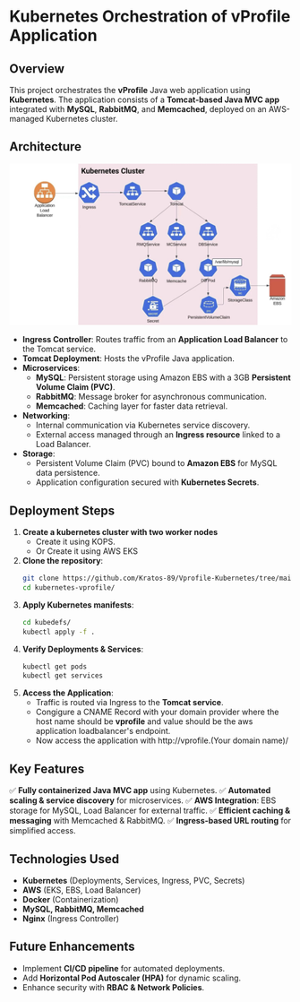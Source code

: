 # Kubernetes Orchestration of vProfile Application

## Overview

This project orchestrates the **vProfile** Java web application using **Kubernetes**. The application consists of a **Tomcat-based Java MVC app** integrated with **MySQL**, **RabbitMQ**, and **Memcached**, deployed on an AWS-managed Kubernetes cluster.

## Architecture

![Project Architecture](./Images/Architecture.jpeg)

- **Ingress Controller**: Routes traffic from an **Application Load Balancer** to the Tomcat service.
- **Tomcat Deployment**: Hosts the vProfile Java application.
- **Microservices**:
  - **MySQL**: Persistent storage using Amazon EBS with a 3GB **Persistent Volume Claim (PVC)**.
  - **RabbitMQ**: Message broker for asynchronous communication.
  - **Memcached**: Caching layer for faster data retrieval.
- **Networking**:
  - Internal communication via Kubernetes service discovery.
  - External access managed through an **Ingress resource** linked to a Load Balancer.
- **Storage**:
  - Persistent Volume Claim (PVC) bound to **Amazon EBS** for MySQL data persistence.
  - Application configuration secured with **Kubernetes Secrets**.

## Deployment Steps

1. **Create a kubernetes cluster with two worker nodes**
   - Create it using KOPS.
   - Or Create it using AWS EKS
2. **Clone the repository**:
   ```bash
   git clone https://github.com/Kratos-89/Vprofile-Kubernetes/tree/main
   cd kubernetes-vprofile/
   ```
3. **Apply Kubernetes manifests**:
   ```bash
   cd kubedefs/
   kubectl apply -f .
   ```
4. **Verify Deployments & Services**:
   ```bash
   kubectl get pods
   kubectl get services
   ```
5. **Access the Application**:
   - Traffic is routed via Ingress to the **Tomcat service**.
   - Congigure a CNAME Record with your domain provider where the host name should be **vprofile** and value should be the aws application loadbalancer's endpoint.
   - Now access the application with http://vprofile.(Your domain name)/

## Key Features

✅ **Fully containerized Java MVC app** using Kubernetes.
✅ **Automated scaling & service discovery** for microservices.
✅ **AWS Integration**: EBS storage for MySQL, Load Balancer for external traffic.
✅ **Efficient caching & messaging** with Memcached & RabbitMQ.
✅ **Ingress-based URL routing** for simplified access.

## Technologies Used

- **Kubernetes** (Deployments, Services, Ingress, PVC, Secrets)
- **AWS** (EKS, EBS, Load Balancer)
- **Docker** (Containerization)
- **MySQL, RabbitMQ, Memcached**
- **Nginx** (Ingress Controller)

## Future Enhancements

- Implement **CI/CD pipeline** for automated deployments.
- Add **Horizontal Pod Autoscaler (HPA)** for dynamic scaling.
- Enhance security with **RBAC & Network Policies**.
